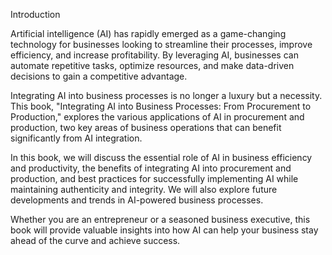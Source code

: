 Introduction

Artificial intelligence (AI) has rapidly emerged as a game-changing technology for businesses looking to streamline their processes, improve efficiency, and increase profitability. By leveraging AI, businesses can automate repetitive tasks, optimize resources, and make data-driven decisions to gain a competitive advantage.

Integrating AI into business processes is no longer a luxury but a necessity. This book, "Integrating AI into Business Processes: From Procurement to Production," explores the various applications of AI in procurement and production, two key areas of business operations that can benefit significantly from AI integration.

In this book, we will discuss the essential role of AI in business efficiency and productivity, the benefits of integrating AI into procurement and production, and best practices for successfully implementing AI while maintaining authenticity and integrity. We will also explore future developments and trends in AI-powered business processes.

Whether you are an entrepreneur or a seasoned business executive, this book will provide valuable insights into how AI can help your business stay ahead of the curve and achieve success.
